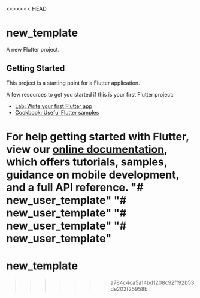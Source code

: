 <<<<<<< HEAD
# new_template

A new Flutter project.

## Getting Started

This project is a starting point for a Flutter application.

A few resources to get you started if this is your first Flutter project:

- [Lab: Write your first Flutter app](https://flutter.dev/docs/get-started/codelab)
- [Cookbook: Useful Flutter samples](https://flutter.dev/docs/cookbook)

For help getting started with Flutter, view our
[online documentation](https://flutter.dev/docs), which offers tutorials,
samples, guidance on mobile development, and a full API reference.
"# new_user_template" 
"# new_user_template" 
"# new_user_template" 
"# new_user_template" 
=======
# new_template
>>>>>>> a784c4ca5a14bd1208c92ff92b53de202f25958b
